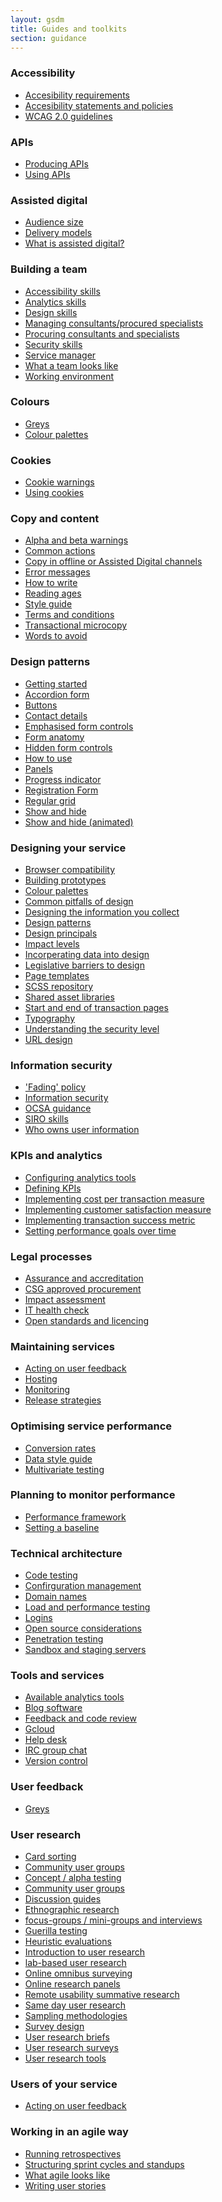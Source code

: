 ```yaml
---
layout: gsdm
title: Guides and toolkits
section: guidance
---
```


<div class="categories">
  <div>  
    <h3>Accessibility</h3>
    <ul>
      <li><a href="/guides-and-toolkits/accessibility/accessibilityrequirements.html">Accesibility requirements</a></li>
      <li><a href="/guides-and-toolkits/accessibility/accessibilitystatementsandpolicies.html">Accesibility statements and policies</a></li>
      <li><a href="/guides-and-toolkits/accessibility/wcag2guidelines.html">WCAG 2.0 guidelines</a></li>
    </ul>
  </div>
  <div>
    <h3>APIs</h3>
    <ul>
      <li><a href="/guides-and-toolkits/apis/producingapis.html">Producing APIs</a></li>
      <li><a href="/guides-and-toolkits/apis/usingapis.html">Using APIs</a></li>
    </ul>
  </div>
  <div>
    <h3>Assisted digital</h3>
    <ul>
      <li><a href="/guides-and-toolkits/assisted-digital/assisteddigitalaudiencesize.html">Audience size</a></li>
      <li><a href="/guides-and-toolkits/assisted-digital/deliverymodels.html">Delivery models</a></li>
      <li><a href="/guides-and-toolkits/assisted-digital/whatisassisteddigital.html">What is assisted digital?</a></li>
    </ul>
  </div>
  <div>
    <h3>Building a team</h3>
    <ul>
      <li><a href="/guides-and-toolkits/building-a-team/accessibilityskills.html">Accessibility skills</a></li>
      <li><a href="/guides-and-toolkits/building-a-team/analyticsskills.html">Analytics skills</a></li>
      <li><a href="/guides-and-toolkits/building-a-team/designskills.html">Design skills</a></li>   
      <li><a href="/guides-and-toolkits/building-a-team/managingconsultantsprocuredspecialists.html">Managing consultants/procured specialists</a></li>
      <li><a href="/guides-and-toolkits/building-a-team/procuringconcultantspecialists.html">Procuring consultants and specialists</a></li>     
      <li><a href="/guides-and-toolkits/building-a-team/securityskills.html">Security skills</a></li>           
      <li><a href="/guides-and-toolkits/building-a-team/servicemanager.html">Service manager</a></li>  
      <li><a href="/guides-and-toolkits/building-a-team/whatateamlookslike.html">What a team looks like</a></li>       
      <li><a href="/guides-and-toolkits/building-a-team/workingenvironment.html">Working environment</a></li>          
    </ul>
  </div>
  <div>
    <h3>Colours</h3>
    <ul>
      <li><a href="/guides-and-toolkits/colours/greys.html">Greys</a></li>
      <li><a href="/guides-and-toolkits/colours/index.html">Colour palettes</a></li>    
    </ul>
  </div>
  <div>
    <h3>Cookies</h3>
    <ul>
      <li><a href="/guides-and-toolkits/cookies/cookiewarnings.html">Cookie warnings</a></li>
      <li><a href="/guides-and-toolkits/cookies/usingcookies.html">Using cookies</a></li>   
    </ul>
  </div>
  <div>
    <h3>Copy and content</h3>
    <ul>
      <li><a href="/guides-and-toolkits/copy-and-content/alphabetawarnings.html">Alpha and beta warnings</a></li>
      <li><a href="/guides-and-toolkits/copy-and-content/commonactions.html">Common actions</a></li>    
      <li><a href="/guides-and-toolkits/copy-and-content/copyinofflineorassisteddigitalchannels.html">Copy in offline or Assisted Digital channels</a></li><li><a href="/guides-and-toolkits/copy-and-content/errormessages.html">Error messages</a></li>         
      <li><a href="/guides-and-toolkits/copy-and-content/howtowrite.html">How to write</a></li>
      <li><a href="/guides-and-toolkits/copy-and-content/readingages.html">Reading ages</a></li>            
      <li><a href="/guides-and-toolkits/copy-and-content/styleguide.html">Style guide</a></li>    
      <li><a href="/guides-and-toolkits/copy-and-content/termsandconditions.html">Terms and conditions</a></li>       
      <li><a href="/guides-and-toolkits/copy-and-content/transactionalmicrocopy.html">Transactional microcopy</a></li>            
      <li><a href="/guides-and-toolkits/copy-and-content/wordstoavoid.html">Words to avoid</a></li>               
    </ul>
  </div>
  <div>
    <h3>Design patterns</h3>
    <ul>
        <li><a href="/guides-and-toolkits/design-patterns/index">Getting started</a></li>       
        <li><a href="/guides-and-toolkits/design-patterns/accordion-form.html">Accordion form</a></li>
        <li><a href="/guides-and-toolkits/design-patterns/buttons.html">Buttons</a></li>   
        <li><a href="/guides-and-toolkits/design-patterns/contact-details.html">Contact details</a></li>   
        <li><a href="/guides-and-toolkits/design-patterns/emphasised-form-controls.html">Emphasised form controls</a></li>
        <li><a href="/guides-and-toolkits/design-patterns/form-anatomy.html">Form anatomy</a></li>
        <li><a href="/guides-and-toolkits/design-patterns/hidden-form-controls.html">Hidden form controls</a></li>   
        <li><a href="/guides-and-toolkits/design-patterns/how-to-use.html">How to use</a></li>       
        <li><a href="/guides-and-toolkits/design-patterns/panels.html">Panels</a></li>
        <li><a href="/guides-and-toolkits/design-patterns/progress-indicator.html">Progress indicator</a></li>
        <li><a href="/guides-and-toolkits/design-patterns/registration-form.html">Registration Form</a></li>   
        <li><a href="/guides-and-toolkits/design-patterns/regular-grid.html">Regular grid</a></li>
        <li><a href="/guides-and-toolkits/design-patterns/show-hide.html">Show and hide</a></li>   
        <li><a href="/guides-and-toolkits/design-patterns/show-hide-animated.html">Show and hide (animated)</a></li>   
    </ul>
  </div>
  <div>
    <h3>Designing your service</h3>
    <ul>
        <li><a href="/guides-and-toolkits/designing-your-service/browsercompatability.html">Browser compatibility</a></li>
        <li><a href="/guides-and-toolkits/designing-your-service/buildingprototypes.html">Building prototypes</a></li>
        <li><a href="/guides-and-toolkits/designing-your-service/colourpalettes.html">Colour palettes</a></li>    
        <li><a href="/guides-and-toolkits/designing-your-service/commonpitfallsofdesign.html">Common pitfalls of design</a></li>        
        <li><a href="/guides-and-toolkits/designing-your-service/designingtheinformationyoucollect.html">Designing the information you collect</a></li>
        <li><a href="/guides-and-toolkits/designing-your-service/designpatterns.html">Design patterns</a></li>
      <li><a href="/guides-and-toolkits/designing-your-service/designprincipals.html">Design principals</a></li>
       <li><a href="/guides-and-toolkits/designing-your-service/impactlevels.html">Impact levels</a></li>
       <li><a href="/guides-and-toolkits/designing-your-service/incorperatingdataintodesign.html">Incorperating data into design</a></li>  
       <li><a href="/guides-and-toolkits/designing-your-service/legislativebarrierstodesign.html">Legislative barriers to design</a></li>    
       <li><a href="/guides-and-toolkits/designing-your-service/pagetemplates.html">Page templates</a></li>  
       <li><a href="/guides-and-toolkits/designing-your-service/scssrepo.html">SCSS repository</a></li> 
       <li><a href="/guides-and-toolkits/designing-your-service/sharedassetlibraries.html">Shared asset libraries</a></li>     
       <li><a href="/guides-and-toolkits/designing-your-service/startandendoftransactionpages.html">Start and end of transaction pages</a></li>
       <li><a href="/guides-and-toolkits/designing-your-service/typography.html">Typography</a></li>       
       <li><a href="/guides-and-toolkits/designing-your-service/understandingthesecuritylevel.html">Understanding the security level</a></li>            
       <li><a href="/guides-and-toolkits/designing-your-service/urldesign.html">URL design</a></li>     
    </ul>
  </div>
  <div>
    <h3>Information security</h3>
    <ul>
      <li><a href="/guides-and-toolkits/information-security/fadingpolicy.html">'Fading' policy</a></li>
      <li><a href="/guides-and-toolkits/information-security/informationsecurity.html">Information security</a></li>    
      <li><a href="/guides-and-toolkits/information-security/ocsaguidance.html">OCSA guidance</a></li>
      <li><a href="/guides-and-toolkits/information-security/siroskillsrequirements.html">SIRO skills</a></li>    
      <li><a href="/guides-and-toolkits/information-security/whoownsuserinformation.html">Who owns user information</a></li>
    </ul>
  </div>
  <div>
    <h3>KPIs and analytics</h3>
    <ul>
      <li><a href="/guides-and-toolkits/apis/configureinganalyticstools.html">Configuring analytics tools</a></li>
      <li><a href="/guides-and-toolkits/apis/definingkpis.html">Defining KPIs</a></li>
      <li><a href="/guides-and-toolkits/apis/implementingcostpertransactionmeasure.html">Implementing cost per transaction measure</a></li>   
      <li><a href="/guides-and-toolkits/apis/implementingcustomersatisfactionmeasure.html">Implementing customer satisfaction measure</a></li>        
      <li><a href="/guides-and-toolkits/apis/implementingtransactionsuccessmetric.html">Implementing transaction success metric</a></li>            
      <li><a href="/guides-and-toolkits/apis/settingperformancegoalsovertime.html">Setting performance goals over time</a></li>               
    </ul>
  </div>

  <div>
    <h3>Legal processes</h3>
    <ul>
      <li><a href="/guides-and-toolkits/legal-processes/assuranceandaccreditation.html">Assurance and accreditation</a></li>
      <li><a href="/guides-and-toolkits/legal-processes/csgapprovedprocurement.html">CSG approved procurement</a></li>
      <li><a href="/guides-and-toolkits/legal-processes/impactassessment.html">Impact assessment</a></li>   
      <li><a href="/guides-and-toolkits/legal-processes/ithealthcheck.html">IT health check</a></li>        
      <li><a href="/guides-and-toolkits/legal-processes/openstandardsandlicencing.html">Open standards and licencing</a></li>
    </ul>
  </div>

  <div>
    <h3>Maintaining services</h3>
    <ul>
      <li><a href="/guides-and-toolkits/maintaining-services/actingonuserfeedback.html">Acting on user feedback</a></li>
      <li><a href="/guides-and-toolkits/maintaining-services/hosting.html">Hosting</a></li>
      <li><a href="/guides-and-toolkits/maintaining-services/monitoring.html">Monitoring</a></li>   
      <li><a href="/guides-and-toolkits/maintaining-services/releasestrategies.html">Release strategies</a></li>        
    </ul>
  </div>

  <div>
    <h3>Optimising service performance</h3>
    <ul>
      <li><a href="/guides-and-toolkits/optimising-service-performance/conversionrates.html">Conversion rates</a></li>
      <li><a href="/guides-and-toolkits/optimising-service-performance/datastyleguide.html">Data style guide</a></li>   
      <li><a href="/guides-and-toolkits/optimising-service-performance/multivariatetesting.html">Multivariate testing</a></li>        
    </ul>
  </div>

  <div>
    <h3>Planning to monitor performance</h3>
    <ul>
      <li><a href="/guides-and-toolkits/planning-to-monitor-performance/performanceframework.html">Performance framework</a></li>
      <li><a href="/guides-and-toolkits/planning-to-monitor-performance/settingabaseline.html">Setting a baseline</a></li>    
    </ul>
  </div>

  <div>
    <h3>Technical architecture</h3>
    <ul>
      <li><a href="/guides-and-toolkits/technical-architecture/codetesting.html">Code testing</a></li>
      <li><a href="/guides-and-toolkits/technical-architecture/configurationmanagement.html">Confirguration management</a></li>   
      <li><a href="/guides-and-toolkits/technical-architecture/domainnames.html">Domain names</a></li>        
      <li><a href="/guides-and-toolkits/technical-architecture/loadandperformancetesting.html">Load and performance testing</a></li>            
      <li><a href="/guides-and-toolkits/technical-architecture/logins.html">Logins</a></li> 
      <li><a href="/guides-and-toolkits/technical-architecture/opensourceconsiderations.html">Open source considerations</a></li>       
      <li><a href="/guides-and-toolkits/technical-architecture/penetrationtesting.html">Penetration testing</a></li>                        
      <li><a href="/guides-and-toolkits/technical-architecture/sandboxandstagingservers.html">Sandbox and staging servers</a></li>
    </ul>
  </div>


  <div>
    <h3>Tools and services</h3>
    <ul>
      <li><a href="/guides-and-toolkits/tools-and-services/availableanalyticstools.html">Available analytics tools</a></li>
      <li><a href="/guides-and-toolkits/tools-and-services/blogsoftware.html">Blog software</a></li>
      <li><a href="/guides-and-toolkits/tools-and-services/feedback_and_code_review.html">Feedback and code review</a></li>
      <li><a href="/guides-and-toolkits/tools-and-services/gcloud.html">Gcloud</a></li>
      <li><a href="/guides-and-toolkits/tools-and-services/helpdesk.html">Help desk</a></li>
      <li><a href="/guides-and-toolkits/tools-and-services/irc.html">IRC group chat</a></li>
      <li><a href="/guides-and-toolkits/tools-and-services/versioncontrol.html">Version control</a></li>
    </ul>
  </div>

  <div>
    <h3>User feedback</h3>
    <ul>
      <li><a href="/guides-and-toolkits/user-feedback/sentimentanalysis.html">Greys</a></li>
    </ul>
  </div>

  <div>
    <h3>User research</h3>
    <ul>
      <li><a href="/guides-and-toolkits/user-research/cardsorting.html">Card sorting</a></li>
      <li><a href="/guides-and-toolkits/user-research/communityusergroups.html">Community user groups</a></li>    
      <li><a href="/guides-and-toolkits/user-research/conceptalphatesting.html">Concept / alpha testing</a></li>      
      <li><a href="/guides-and-toolkits/user-research/communityusergroups.html">Community user groups</a></li>     
      <li><a href="/guides-and-toolkits/user-research/discussionguides.html">Discussion guides</a></li>        
      <li><a href="/guides-and-toolkits/user-research/ethnographicresearch.html">Ethnographic research</a></li>           
      <li><a href="/guides-and-toolkits/user-research/focusgroupsminigroupsandinterviews.html">focus-groups / mini-groups and interviews</a></li>
      <li><a href="/guides-and-toolkits/user-research/guerillatesting.html">Guerilla testing</a></li>
      <li><a href="/guides-and-toolkits/user-research/heuristicevaluations.html">Heuristic evaluations</a></li>
      <li><a href="/guides-and-toolkits/user-research/introductiontouserresearch.html">Introduction to user research</a></li>       
      <li><a href="/guides-and-toolkits/user-research/labbasedusertesting.html">lab-based user research</a></li>   
      <li><a href="/guides-and-toolkits/user-research/onlineomnibussurveying.html">Online omnibus surveying</a></li>             
      <li><a href="/guides-and-toolkits/user-research/onlineresearchpanels.html">Online research panels</a></li>                  
      <li><a href="/guides-and-toolkits/user-research/remoteusabilitysummativetesting.html">Remote usability summative research</a></li>     
      <li><a href="/guides-and-toolkits/user-research/samedayusertesting.html">Same day user research</a></li>     
      <li><a href="/guides-and-toolkits/user-research/samplingmethodologies.html">Sampling methodologies</a></li>  
      <li><a href="/guides-and-toolkits/user-research/surveydesign.html">Survey design</a></li>   
      <li><a href="/guides-and-toolkits/user-research/userresearchbriefs.html">User research briefs</a></li>          
      <li><a href="/guides-and-toolkits/user-research/userresearchsurveys.html">User research surveys</a></li>                              
      <li><a href="/guides-and-toolkits/user-research/userresearchtools.html">User research tools</a></li>                                  
    </ul>
  </div>

  <div>
    <h3>Users of your service</h3>
    <ul>
        <li><a href="/guides-and-toolkits/users-of-your-service/understandinguserneeds.html">Acting on user feedback</a></li>
    </ul>
  </div>

  <div>
    <h3>Working in an agile way</h3>
    <ul>
        <li><a href="/guides-and-toolkits/working-in-an-agile-way/runningretrospectives.html">Running retrospectives</a></li>
        <li><a href="/guides-and-toolkits/working-in-an-agile-way/structuringsprintcyclesandstandups.html">Structuring sprint cycles and standups</a></li>    
        <li><a href="/guides-and-toolkits/working-in-an-agile-way/whatagilelookslike.html">What agile looks like</a></li>       
        <li><a href="/guides-and-toolkits/working-in-an-agile-way/writinguserstories.html">Writing user stories</a></li>            
    </ul>
  </div>
</div>